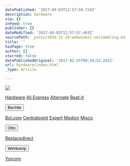 ```yaml
---
datePublished: '2017-04-03T12:57:59.724Z'
description: Hardware
via: {}
inFeed: true
publisher: {}
dateModified: '2017-04-03T12:57:57.463Z'
sourcePath: _posts/2016-11-29-webwinkel-verzameling.md
title: ''
hasPage: true
author: []
starred: false
datePublishedOriginal: '2017-02-25T00:34:52.262Z'
url: hardware/index.html
_type: Article

---
```

![](https://the-grid-user-content.s3-us-west-2.amazonaws.com/dfe695bd-aa9b-42cf-ab7a-6a386efb1f3a.jpg)

[Hardware][0]
[Ali Express][1]
[Alternate][2]
[Beat-it][3]

<button data-role="cta" style="">Bechtle</button>

[Bol.com][4]
[Centralpoint][5]
[Expert][6]
[Medion][7]
[Misco][8]

<button data-role="cta" style="">Otto</button>

[Replacedirect][9]

<button data-role="cta" style="">Wehkamp</button>

[Yorcom][10]

[0]: https://thegrid.ai/nederlandse-webwinkels/software "Software"
[1]: http://tc.tradetracker.net/?c=15640&m=815289&a=133761&r=&u=
[2]: http://www.alternate.nl/tt/?tt=904_12_133761_&r=%2F
[3]: http://www.beat-it.nl/beat/?tt=16924_610437_133761_&r=
[4]: https://partnerprogramma.bol.com/click/click?p=1&t=url&s=4310&f=TXL&url=http%3A%2F%2Fwww.bol.com&name=Bol-Nedweb
[5]: http://www.centralpoint.nl/tracker/index.php?tt=534_12_133761_Ned-Web&r=%2F
[6]: http://tc.tradetracker.net/?c=5515&m=12&a=133761&u=%2F
[7]: http://tc.tradetracker.net/?c=3452&m=12&a=133761
[8]: http://tc.tradetracker.net/?c=5917&m=12&a=133761&r=Rapportagened.webw&u=%2F
[9]: http://www.replacedirect.nl/page/startExternal/?tt=4825_12_133761_Rapportagened.webw&r=%2F
[10]: http://www.yorcom.nl/shopping/?tt=4837_12_133761_Rapportagened.webw&r=%2F